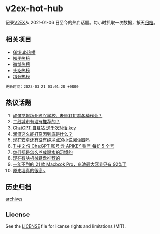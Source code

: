 # v2ex-hot-hub

 记录[V2EX](https://www.v2ex.com/)从 2021-01-06 日至今的热门话题。每小时抓取一次数据，按天[归档](archives)。
 
 ## 相关项目

- [GitHub热榜](https://github.com/it985/github-hot-hub)
- [知乎热榜](https://github.com/it985/zhihu-hot-hub)
- [微博热榜](https://github.com/it985/weibo-hot-hub)
- [头条热榜](https://github.com/it985/toutiao-hot-hub)
- [抖音热榜](https://github.com/it985/douyin-hot-hub)


 `更新时间：2023-03-21 03:01:28 +0800`

## 热议话题

1. [如何举报杭州滨兴学校，老师钉钉群各种作业？](https://www.v2ex.com/t/925408)
1. [二线城市有没有推荐的？](https://www.v2ex.com/t/925447)
1. [ChatGPT 自建站 送千次对话 key](https://www.v2ex.com/t/925400)
1. [滴滴这么能打原因到底是什么？](https://www.v2ex.com/t/925410)
1. [现在安卓还有没有纯净点的小说阅读器吗](https://www.v2ex.com/t/925460)
1. [T 楼 2 份 ChatGPT 账号 含 APIKEY 账号 每份 5 个号](https://www.v2ex.com/t/925399)
1. [你们都是怎么养成喝水的习惯的](https://www.v2ex.com/t/925541)
1. [现在有啥机械键盘推荐的](https://www.v2ex.com/t/925422)
1. [一年不到的 21 款 Macbook Pro，电池最大容量只有 92%了](https://www.v2ex.com/t/925416)
1. [原来墙真的很高~](https://www.v2ex.com/t/925544)

## 历史归档

[archives](archives)

## License

See the [LICENSE](LICENSE) file for license rights and limitations (MIT).
